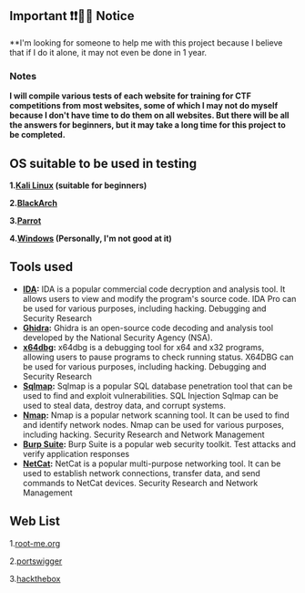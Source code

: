 ## Important ❗❗📣📣 Notice
**I'm looking for someone to help me with this project because I believe that if I do it alone, it may not even be done in 1 year.

### Notes
**I will compile various tests of each website for training for CTF competitions from most websites, some of which I may not do myself because I don't have time to do them on all websites. But there will be all the answers for beginners, but it may take a long time for this project to be completed.**

## OS suitable to be used in testing
**1.[Kali Linux](https://www.kali.org/get-kali/) (suitable for beginners)**

**2.[BlackArch](https://blackarch.org/)**

**3.[Parrot](https://www.parrotsec.org/)**

**4.[Windows](https://www.microsoft.com/th-en/software-download/) (Personally, I'm not good at it)**

## Tools used

* **[IDA](https://hex-rays.com/ida-free/#download):** IDA is a popular commercial code decryption and analysis tool. It allows users to view and modify the program's source code. IDA Pro can be used for various purposes, including hacking. Debugging and Security Research
* **[Ghidra](https://github.com/NationalSecurityAgency/ghidra):** Ghidra is an open-source code decoding and analysis tool developed by the National Security Agency (NSA).
* **[x64dbg](https://x64dbg.com/):** x64dbg is a debugging tool for x64 and x32 programs, allowing users to pause programs to check running status. X64DBG can be used for various purposes, including hacking. Debugging and Security Research
* **[Sqlmap](https://github.com/sqlmapproject/sqlmap):** Sqlmap is a popular SQL database penetration tool that can be used to find and exploit vulnerabilities. SQL Injection Sqlmap can be used to steal data, destroy data, and corrupt systems.
* **[Nmap](https://nmap.org/download.html):** Nmap is a popular network scanning tool. It can be used to find and identify network nodes. Nmap can be used for various purposes, including hacking. Security Research and Network Management
* **[Burp Suite](https://portswigger.net/burp/releases/professional-community-2023-9-4?requestededition=community&requestedplatform=):** Burp Suite is a popular web security toolkit. Test attacks and verify application responses
* **[NetCat](https://www.kali.org/tools/netcat/):** NetCat is a popular multi-purpose networking tool. It can be used to establish network connections, transfer data, and send commands to NetCat devices. Security Research and Network Management

## Web List

1.[root-me.org](https://www.root-me.org/)

2.[portswigger](https://portswigger.net/)

3.[hackthebox](https://www.hackthebox.com/)
